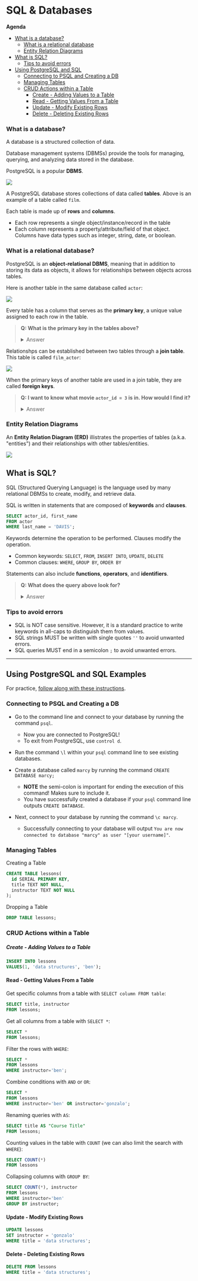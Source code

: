 # SQL & Databases

**Agenda**
- [What is a database?](#what-is-a-database?)
  - [What is a relational database](#what-is-a-relational-database)
  - [Entity Relation Diagrams](#entity-relation-diagrams)
- [What is SQL?](#what-is-sql)
  - [Tips to avoid errors](#tips-to-avoid-errors)
- [Using PostgreSQL and SQL](#using-postgresql-and-sql)
  - [Connecting to PSQL and Creating a DB](#connecting-to-psql-and-creating-a-db)
  - [Managing Tables](#managing-tables)
  - [CRUD Actions within a Table](#crud-actions-within-a-table)
    - [Create - Adding Values to a Table](#create---adding-values-to-a-table)
    - [Read - Getting Values From a Table](#read---getting-values-from-a-table)
    - [Update - Modify Existing Rows](#update---modify-existing-rows)
    - [Delete - Deleting Existing Rows](#delete---deleting-existing-rows)

### What is a database?

A database is a structured collection of data.

Database management systems (DBMSs) provide the tools for managing, querying, and analyzing data stored in the database.

PostgreSQL is a popular **DBMS**.

![](./img/film-table.png)

A PostgreSQL database stores collections of data called **tables**. Above is an example of a table called `film`.

Each table is made up of **rows** and **columns**.
* Each row represents a single object/instance/record in the table 
* Each column represents a property/attribute/field of that object. Columns have data types such as integer, string, date, or boolean.

### What is a relational database?

PostgreSQL is an **object-relational DBMS**, meaning that in addition to storing its data as objects, it allows for relationships between objects across tables.

Here is another table in the same database called `actor`:

![](./img/actor-table.png)

Every table has a column that serves as the **primary key**, a unique value assigned to each row in the table. 

> **Q: What is the primary key in the tables above?**
> 
> <details><summary>Answer</summary>
> <br>
>
> `actor_id` is the primary key for the `actor` table. `film_id` is thep primary key for the `film` table.
> 
> </details>

Relationshps can be established between two tables through a **join table**. This table is called `film_actor`:

![](./img/film-actor-join-table.png)

When the primary keys of another table are used in a join table, they are called **foreign keys**.

> **Q: I want to know what movie `actor_id = 3` is in. How would I find it?**
> 
> <details><summary>Answer</summary>
> 
> 1. Look at the `film_actor` table and find the row where `actor_id = 3`. 
> 2. Take note of the `film_id`. 
> 3. Then, in the `film` table, find the row with the `film_id` you found earlier. 
> 4. Then look at the `title` column!
> 
> </details>

### Entity Relation Diagrams

An **Entity Relation Diagram (ERD)** illistrates the properties of tables (a.k.a. "entities") and their relationships with other tables/entities.

![](./img/primary-key-foreign-key.png)

## What is SQL?

SQL (Structured Querying Language) is the language used by many relational DBMSs to create, modify, and retrieve data.

SQL is written in statements that are composed of **keywords** and **clauses**.

```sql
SELECT actor_id, first_name 
FROM actor
WHERE last_name = 'DAVIS';
```

Keywords determine the operation to be performed. Clauses modify the operation.

* Common keywords: `SELECT`, `FROM`, `INSERT INTO`, `UPDATE`, `DELETE`
* Common clauses: `WHERE`, `GROUP BY`, `ORDER BY`

Statements can also include **functions**, **operators**, and **identifiers**.

> **Q: What does the query above look for?**
> 
> <details><summary>Answer</summary>
> 
> The first names of actors who have the last name 'DAVIS'
> 
> </details>

### Tips to avoid errors
* SQL is NOT case sensitive. However, it is a standard practice to write keywords in all-caps to distinguish them from values.
* SQL strings MUST be written with single quotes `''` to avoid unwanted errors.
* SQL queries MUST end in a semicolon `;` to avoid unwanted errors.


---

## Using PostgreSQL and SQL Examples

For practice, [follow along with these instructions](./practice/README.md).

### Connecting to PSQL and Creating a DB

- Go to the command line and connect to your database by running the command `psql`.
  - Now you are connected to PostgreSQL!
  - To exit from PostgreSQL, use `control d`.
- Run the command `\l` within your `psql` command line to see existing databases.

- Create a database called `marcy` by running the command `CREATE DATABASE marcy;`
  - **NOTE** the semi-colon is important for ending the execution of this command! Makes sure to include it.
  - You have successfully created a database if your `psql` command line outputs `CREATE DATABASE`.
- Next, connect to your database by running the command `\c marcy`. 
  - Successfully connecting to your database will output `You are now connected to database "marcy" as user "[your username]"`.

### Managing Tables 

Creating a Table

```sql
CREATE TABLE lessons(
  id SERIAL PRIMARY KEY, 
  title TEXT NOT NULL, 
  instructor TEXT NOT NULL
);
```

Dropping a Table

```sql
DROP TABLE lessons;
```

### CRUD Actions within a Table

##### Create - Adding Values to a Table

```sql
INSERT INTO lessons 
VALUES(1, 'data structures', 'ben');
```

#### Read - Getting Values From a Table

Get specific columns from a table with `SELECT column FROM table`:
```sql
SELECT title, instructor
FROM lessons;
```

Get all columns from a table with `SELECT *`:
```sql
SELECT * 
FROM lessons;
```


Filter the rows with `WHERE`:

```sql
SELECT *
FROM lessons
WHERE instructor='ben';
```

Combine conditions with `AND` or `OR`:

```sql
SELECT *
FROM lessons
WHERE instructor='ben' OR instructor='gonzalo';
```

Renaming queries with `AS`:

```sql
SELECT title AS "Course Title"
FROM lessons;
```

Counting values in the table with `COUNT` (we can also limit the search with `WHERE`):

```sql
SELECT COUNT(*)
FROM lessons
```

Collapsing columns with `GROUP BY`:

```sql
SELECT COUNT(*), instructor 
FROM lessons 
WHERE instructor='ben' 
GROUP BY instructor; 
```

#### Update - Modify Existing Rows

```sql
UPDATE lessons
SET instructor = 'gonzalo'
WHERE title = 'data structures';
```

#### Delete - Deleting Existing Rows

```sql
DELETE FROM lessons
WHERE title = 'data structures';
```
